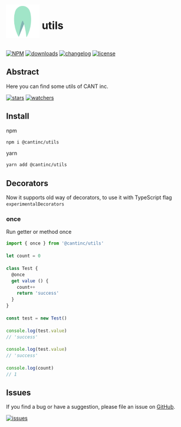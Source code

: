 <a href="https://github.com/cantinc">
  <img align="left" width="90" height="90" alt="CANT.store" src="https://raw.githubusercontent.com/cantinc/logger/v1.0.6/img/cant.store.png">
</a>

# &nbsp;utils

&nbsp;

[![NPM](https://img.shields.io/npm/v/@cantinc/utils.svg)](https://www.npmjs.com/package/@cantinc/utils)
[![downloads](https://img.shields.io/npm/dm/@cantinc/utils.svg)](https://www.npmtrends.com/@cantinc/utils)
[![changelog](https://img.shields.io/badge/Changelog-⋮-brightgreen)](https://changelogs.xyz/@cantinc/utils)
[![license](https://img.shields.io/npm/l/@cantinc/utils)](https://github.com/cantinc/utils/blob/main/LICENSE)

## Abstract
Here you can find some utils of CANT inc.

[![stars](https://img.shields.io/github/stars/cantinc/utils?style=social)](https://github.com/cantinc/utils/stargazers)
[![watchers](https://img.shields.io/github/watchers/cantinc/utils?style=social)](https://github.com/cantinc/utils/watchers)

## Install
npm
```bash
npm i @cantinc/utils
```
yarn
```bash
yarn add @cantinc/utils
```

## Decorators
Now it supports old way of decorators, to use it with TypeScript flag `experimentalDecorators`

### once
Run getter or method once

```typescript
import { once } from '@cantinc/utils'

let count = 0

class Test {
  @once
  get value () {
    count++
    return 'success'
  }
}

const test = new Test()

console.log(test.value)
// 'success'

console.log(test.value)
// 'success'

console.log(count)
// 1
```

## Issues
If you find a bug or have a suggestion, please file an issue on [GitHub](https://github.com/d8corp/innet-utils/issues).

[![issues](https://img.shields.io/github/issues-raw/d8corp/innet-utils)](https://github.com/d8corp/innet-utils/issues)
